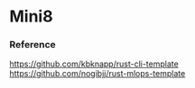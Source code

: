 # Mini8

### Reference
https://github.com/kbknapp/rust-cli-template
https://github.com/nogibjj/rust-mlops-template
